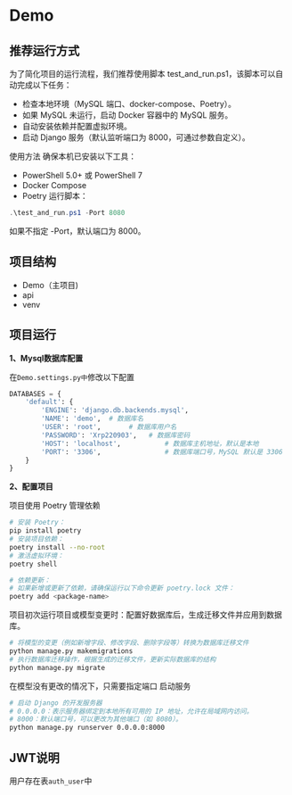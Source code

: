 # Demo
## 推荐运行方式
为了简化项目的运行流程，我们推荐使用脚本 test_and_run.ps1，该脚本可以自动完成以下任务：

- 检查本地环境（MySQL 端口、docker-compose、Poetry）。
- 如果 MySQL 未运行，启动 Docker 容器中的 MySQL 服务。
- 自动安装依赖并配置虚拟环境。
- 启动 Django 服务（默认监听端口为 8000，可通过参数自定义）。

使用方法
确保本机已安装以下工具：
- PowerShell 5.0+ 或 PowerShell 7
- Docker Compose
- Poetry
运行脚本：
```powershell
.\test_and_run.ps1 -Port 8080
```

如果不指定 -Port，默认端口为 8000。
## 项目结构
- Demo（主项目)
- api
- venv

## 项目运行

**1、Mysql数据库配置**

在`Demo.settings.py中`修改以下配置

```python
DATABASES = {
    'default': {
        'ENGINE': 'django.db.backends.mysql',
        'NAME': 'demo',  # 数据库名
        'USER': 'root',       # 数据库用户名
        'PASSWORD': 'Xrp220903',   # 数据库密码
        'HOST': 'localhost',           # 数据库主机地址，默认是本地
        'PORT': '3306',                # 数据库端口号，MySQL 默认是 3306
    }
}
```

**2、配置项目**

项目使用 Poetry 管理依赖
```bash
# 安装 Poetry：
pip install poetry
# 安装项目依赖：
poetry install --no-root
# 激活虚拟环境：
poetry shell

# 依赖更新：
# 如果新增或更新了依赖，请确保运行以下命令更新 poetry.lock 文件：
poetry add <package-name>
```



项目初次运行项目或模型变更时：配置好数据库后，生成迁移文件并应用到数据库。
```bash
# 将模型的变更（例如新增字段、修改字段、删除字段等）转换为数据库迁移文件
python manage.py makemigrations
# 执行数据库迁移操作，根据生成的迁移文件，更新实际数据库的结构
python manage.py migrate
```

在模型没有更改的情况下，只需要指定端口 启动服务
```bash
# 启动 Django 的开发服务器 
# 0.0.0.0：表示服务器绑定到本地所有可用的 IP 地址，允许在局域网内访问。
# 8000：默认端口号，可以更改为其他端口（如 8080）。
python manage.py runserver 0.0.0.0:8000
```




## JWT说明

用户存在表`auth_user`中